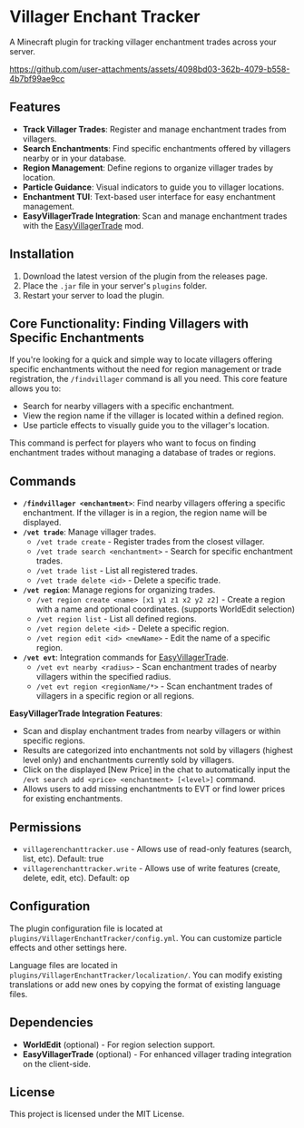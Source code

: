 # Villager Enchant Tracker

A Minecraft plugin for tracking villager enchantment trades across your server.

https://github.com/user-attachments/assets/4098bd03-362b-4079-b558-4b7bf99ae9cc

## Features

- **Track Villager Trades**: Register and manage enchantment trades from villagers.
- **Search Enchantments**: Find specific enchantments offered by villagers nearby or in your database.
- **Region Management**: Define regions to organize villager trades by location.
- **Particle Guidance**: Visual indicators to guide you to villager locations.
- **Enchantment TUI**: Text-based user interface for easy enchantment management.
- **EasyVillagerTrade Integration**: Scan and manage enchantment trades with the [EasyVillagerTrade](https://modrinth.com/mod/easyvillagertrade) mod.

## Installation

1. Download the latest version of the plugin from the releases page.
2. Place the `.jar` file in your server's `plugins` folder.
3. Restart your server to load the plugin.

## Core Functionality: Finding Villagers with Specific Enchantments

If you're looking for a quick and simple way to locate villagers offering specific enchantments without the need for region management or trade registration, the `/findvillager` command is all you need. This core feature allows you to:
- Search for nearby villagers with a specific enchantment.
- View the region name if the villager is located within a defined region.
- Use particle effects to visually guide you to the villager's location.

This command is perfect for players who want to focus on finding enchantment trades without managing a database of trades or regions.

## Commands

- **`/findvillager <enchantment>`**: Find nearby villagers offering a specific enchantment. If the villager is in a region, the region name will be displayed.
- **`/vet trade`**: Manage villager trades.
  - `/vet trade create` - Register trades from the closest villager.
  - `/vet trade search <enchantment>` - Search for specific enchantment trades.
  - `/vet trade list` - List all registered trades.
  - `/vet trade delete <id>` - Delete a specific trade.
- **`/vet region`**: Manage regions for organizing trades.
  - `/vet region create <name> [x1 y1 z1 x2 y2 z2]` - Create a region with a name and optional coordinates. (supports WorldEdit selection)
  - `/vet region list` - List all defined regions.
  - `/vet region delete <id>` - Delete a specific region.
  - `/vet region edit <id> <newName>` - Edit the name of a specific region.
- **`/vet evt`**: Integration commands for [EasyVillagerTrade](https://modrinth.com/mod/easyvillagertrade).
  - `/vet evt nearby <radius>` - Scan enchantment trades of nearby villagers within the specified radius.
  - `/vet evt region <regionName/*>` - Scan enchantment trades of villagers in a specific region or all regions.

**EasyVillagerTrade Integration Features**:
- Scan and display enchantment trades from nearby villagers or within specific regions.
- Results are categorized into enchantments not sold by villagers (highest level only) and enchantments currently sold by villagers.
- Click on the displayed [New Price] in the chat to automatically input the `/evt search add <price> <enchantment> [<level>]` command.
- Allows users to add missing enchantments to EVT or find lower prices for existing enchantments.

## Permissions

- `villagerenchanttracker.use` - Allows use of read-only features (search, list, etc). Default: true
- `villagerenchanttracker.write` - Allows use of write features (create, delete, edit, etc). Default: op

## Configuration

The plugin configuration file is located at `plugins/VillagerEnchantTracker/config.yml`. You can customize particle effects and other settings here.

Language files are located in `plugins/VillagerEnchantTracker/localization/`. You can modify existing translations or add new ones by copying the format of existing language files.

## Dependencies

- **WorldEdit** (optional) - For region selection support.
- **EasyVillagerTrade** (optional) - For enhanced villager trading integration on the client-side.

## License

This project is licensed under the MIT License. 
